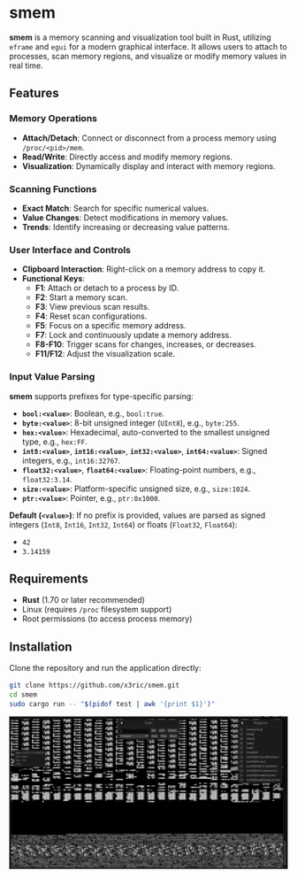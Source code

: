 # smem

**smem** is a memory scanning and visualization tool built in Rust, utilizing `eframe` and `egui` for a modern graphical interface. It allows users to attach to processes, scan memory regions, and visualize or modify memory values in real time.

## Features  

### **Memory Operations**  
- **Attach/Detach**: Connect or disconnect from a process memory using `/proc/<pid>/mem`.  
- **Read/Write**: Directly access and modify memory regions.  
- **Visualization**: Dynamically display and interact with memory regions.  

### **Scanning Functions**  
- **Exact Match**: Search for specific numerical values.  
- **Value Changes**: Detect modifications in memory values.  
- **Trends**: Identify increasing or decreasing value patterns.  

### **User Interface and Controls**  
- **Clipboard Interaction**: Right-click on a memory address to copy it.  
- **Functional Keys**:  
  - **F1**: Attach or detach to a process by ID.  
  - **F2**: Start a memory scan.  
  - **F3**: View previous scan results.  
  - **F4**: Reset scan configurations.  
  - **F5**: Focus on a specific memory address.  
  - **F7**: Lock and continuously update a memory address.  
  - **F8-F10**: Trigger scans for changes, increases, or decreases.  
  - **F11/F12**: Adjust the visualization scale.  

### **Input Value Parsing**  
**smem** supports prefixes for type-specific parsing:  
- **`bool:<value>`**: Boolean, e.g., `bool:true`.  
- **`byte:<value>`**: 8-bit unsigned integer (`UInt8`), e.g., `byte:255`.  
- **`hex:<value>`**: Hexadecimal, auto-converted to the smallest unsigned type, e.g., `hex:FF`.  
- **`int8:<value>`**, **`int16:<value>`**, **`int32:<value>`**, **`int64:<value>`**: Signed integers, e.g., `int16:32767`.  
- **`float32:<value>`**, **`float64:<value>`**: Floating-point numbers, e.g., `float32:3.14`.  
- **`size:<value>`**: Platform-specific unsigned size, e.g., `size:1024`.  
- **`ptr:<value>`**: Pointer, e.g., `ptr:0x1000`.  

**Default (`<value>`)**: If no prefix is provided, values are parsed as signed integers (`Int8`, `Int16`, `Int32`, `Int64`) or floats (`Float32`, `Float64`):  
- `42`  
- `3.14159`  

## Requirements  

- **Rust** (1.70 or later recommended)  
- Linux (requires `/proc` filesystem support)  
- Root permissions (to access process memory)  

## Installation  

Clone the repository and run the application directly:  

```bash
git clone https://github.com/x3ric/smem.git
cd smem
sudo cargo run -- "$(pidof test | awk '{print $1}')"
```  

![Image](./img.png)
